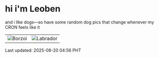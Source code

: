 # hi i'm Leoben

and i like dogs—so have some random dog pics that change whenever my CRON feels like it

|  |  |
|--------|----------|
| ![Borzoi](https://random-dog-vercel.vercel.app/api/random-borzoi?v=1755637004) | ![Labrador](https://random-dog-vercel.vercel.app/api/random-labrador?v=1755637004) |

Last updated: 2025-08-20 04:56 PHT
